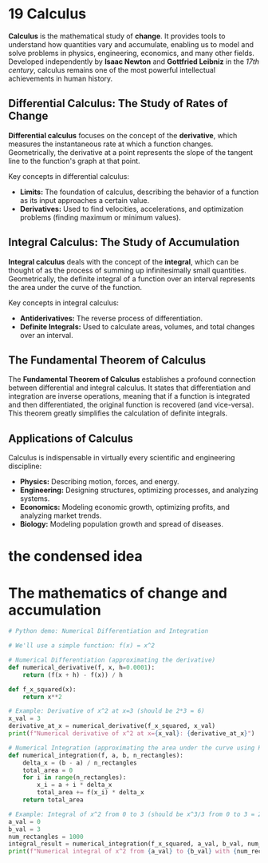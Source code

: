 # 19 Calculus

**Calculus** is the mathematical study of **change**. It provides tools to understand how quantities vary and accumulate, enabling us to model and solve problems in physics, engineering, economics, and many other fields. Developed independently by **Isaac Newton** and **Gottfried Leibniz** in the *17th century*, calculus remains one of the most powerful intellectual achievements in human history.

## Differential Calculus: The Study of Rates of Change

**Differential calculus** focuses on the concept of the **derivative**, which measures the instantaneous rate at which a function changes. Geometrically, the derivative at a point represents the slope of the tangent line to the function's graph at that point.

Key concepts in differential calculus:
*   **Limits:** The foundation of calculus, describing the behavior of a function as its input approaches a certain value.
*   **Derivatives:** Used to find velocities, accelerations, and optimization problems (finding maximum or minimum values).

## Integral Calculus: The Study of Accumulation

**Integral calculus** deals with the concept of the **integral**, which can be thought of as the process of summing up infinitesimally small quantities. Geometrically, the definite integral of a function over an interval represents the area under the curve of the function.

Key concepts in integral calculus:
*   **Antiderivatives:** The reverse process of differentiation.
*   **Definite Integrals:** Used to calculate areas, volumes, and total changes over an interval.

## The Fundamental Theorem of Calculus

The **Fundamental Theorem of Calculus** establishes a profound connection between differential and integral calculus. It states that differentiation and integration are inverse operations, meaning that if a function is integrated and then differentiated, the original function is recovered (and vice-versa). This theorem greatly simplifies the calculation of definite integrals.

## Applications of Calculus

Calculus is indispensable in virtually every scientific and engineering discipline:
*   **Physics:** Describing motion, forces, and energy.
*   **Engineering:** Designing structures, optimizing processes, and analyzing systems.
*   **Economics:** Modeling economic growth, optimizing profits, and analyzing market trends.
*   **Biology:** Modeling population growth and spread of diseases.

# the condensed idea

# The mathematics of change and accumulation

```python
# Python demo: Numerical Differentiation and Integration

# We'll use a simple function: f(x) = x^2

# Numerical Differentiation (approximating the derivative)
def numerical_derivative(f, x, h=0.0001):
    return (f(x + h) - f(x)) / h

def f_x_squared(x):
    return x**2

# Example: Derivative of x^2 at x=3 (should be 2*3 = 6)
x_val = 3
derivative_at_x = numerical_derivative(f_x_squared, x_val)
print(f"Numerical derivative of x^2 at x={x_val}: {derivative_at_x}")

# Numerical Integration (approximating the area under the curve using Riemann sum)
def numerical_integration(f, a, b, n_rectangles):
    delta_x = (b - a) / n_rectangles
    total_area = 0
    for i in range(n_rectangles):
        x_i = a + i * delta_x
        total_area += f(x_i) * delta_x
    return total_area

# Example: Integral of x^2 from 0 to 3 (should be x^3/3 from 0 to 3 = 27/3 = 9)
a_val = 0
b_val = 3
num_rectangles = 1000
integral_result = numerical_integration(f_x_squared, a_val, b_val, num_rectangles)
print(f"Numerical integral of x^2 from {a_val} to {b_val} with {num_rectangles} rectangles: {integral_result}")
```